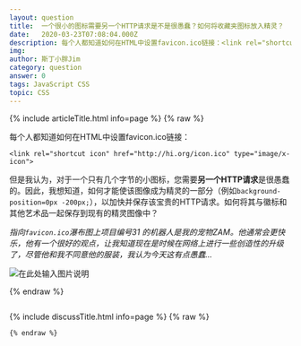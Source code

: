 ```yaml
---
layout: question
title:  一个很小的图标需要另一个HTTP请求是不是很愚蠢？如何将收藏夹图标放入精灵？
date:   2020-03-23T07:08:04.000Z
description: 每个人都知道如何在HTML中设置favicon.ico链接：<link rel="shortcut icon" href="http //hi.org...
img: 
author: 斯丁小胖Jim
category: question
answer: 0
tags: JavaScript CSS
topic: CSS
---
```

<div class="article-root">
  <div class="article">
    {% include articleTitle.html info=page %}
    {% raw %}
    <div class="article-content"><p><font style="vertical-align: inherit;"><font style="vertical-align: inherit;">每个人都知道如何在HTML中设置favicon.ico链接：</font></font></p>

<pre><code>&lt;link rel="shortcut icon" href="http://hi.org/icon.ico" type="image/x-icon"&gt;
</code></pre>

<p><font style="vertical-align: inherit;"><font style="vertical-align: inherit;">但是我认为，对于一个只有几个字节的小图标，您需要</font></font><strong><font style="vertical-align: inherit;"><font style="vertical-align: inherit;">另一个HTTP请求</font></font></strong><font style="vertical-align: inherit;"><font style="vertical-align: inherit;">是很愚蠢的</font><font style="vertical-align: inherit;">。</font><font style="vertical-align: inherit;">因此，我想知道，如何才能使该图像成为精灵的一部分（例如</font></font><code>background-position=0px -200px;</code><font style="vertical-align: inherit;"><font style="vertical-align: inherit;">），以加快并保存该宝贵的HTTP请求。</font><font style="vertical-align: inherit;">如何将其与徽标和其他艺术品一起保存到现有的精灵图像中？</font></font></p>

<p><em><font style="vertical-align: inherit;"><font style="vertical-align: inherit;">指向</font></font><code>favicon.ico</code><font style="vertical-align: inherit;"><font style="vertical-align: inherit;">瀑布图上项目编号31 </font><font style="vertical-align: inherit;">的机器人</font><font style="vertical-align: inherit;">是我的宠物ZAM。</font><font style="vertical-align: inherit;">他通常会更快乐，他有一个很好的观点，让我知道现在是时候在网络上进行一些创造性的升级了，尽管他和我不同意他的服装，我认为今天这有点愚蠢...</font></font></em></p>

<p><img src="https://www.samyoc.com//uploads/users/25054/images/thumbnails/1584947156742.png" data-src="https://www.samyoc.com//uploads/users/25054/images/1584947156742.png" alt="在此处输入图片说明"></p></div>
    {% endraw %}
  </div>
  <p style="height: 0;width:0;overflow: hidden;"> 第2891篇《一个很小的图标需要另一个HTTP请求是不是很愚蠢？如何将收藏夹图标放入精灵？》来自Winter(https://github.com/aiyld/aiyld.github.io)的站点</p>
  <div class="discuss-wrapper">
    {% include discussTitle.html info=page %}
    {% raw %}
    
    {% endraw %}
  </div>
<div>
